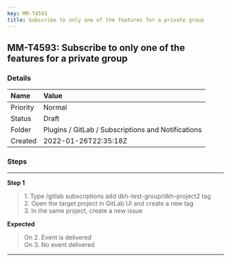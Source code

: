 ```yaml
---
key: MM-T4593
title: Subscribe to only one of the features for a private group
---
```


## MM-T4593: Subscribe to only one of the features for a private group

### Details

| Name     | Value                                              |
| :------- | :------------------------------------------------- |
| Priority | Normal                                             |
| Status   | Draft                                              |
| Folder   | Plugins / GitLab / Subscriptions and Notifications |
| Created  | 2022-01-26T22:35:18Z                               |

### Steps

<hr/>

**Step 1**

> <article>1. Type /gitlab subscriptions add dkh-test-group/dkh-project2 tag<br />2. Open the target project in GitLab UI and create a new tag<br />3. In the same project, create a new issue</article>

**Expected**

> <article>On 2. Event is delivered<br />On 3. No event delivered</article>

<hr/>
